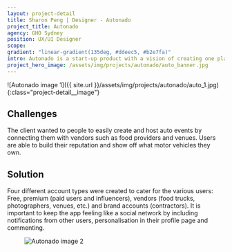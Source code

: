 ```yaml
---
layout: project-detail
title: Sharon Peng | Designer - Autonado
project_title: Autonado
agency: GHO Sydney
position: UX/UI Designer
scope:
gradient: "linear-gradient(135deg, #ddeec5, #b2e7fa)"
intro: Autonado is a start-up product with a vision of creating one platform to connect all auto enthusiasts.
project_hero_image: /assets/img/projects/autonado/auto_banner.jpg
---
```


![Autonado image 1]({{ site.url }}/assets/img/projects/autonado/auto_1.jpg){:class="project-detail__image"}

## Challenges
The client wanted to people to easily create and host auto events by connecting them with vendors such as food providers and venues. Users are able to build their reputation and show off what motor vehicles they own.

## Solution
Four different account types were created to cater for the various users: Free, premium (paid users and influencers), vendors (food trucks, photographers, venues, etc.) and brand accounts (contractors). It is important to keep the app feeling like a social network by including notifications from other users, personalisation in their profile page and commenting.

<figure>
  <img alt="Autonado image 2" class="project-detail__image" src="{{ site.url }}/assets/img/projects/autonado/auto_2.gif" />
</figure>
